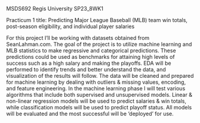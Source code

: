 MSDS692 Regis University SP23_8WK1

Practicum 1 title: Predicting Major League Baseball (MLB) team win totals, post-season eligibility, and individual player salaries

For this project I’ll be working with datasets obtained from SeanLahman.com. The goal of the project is to utilize machine learning and MLB statistics to make regressive and categorical predictions. These predictions could be used as benchmarks for attaining high levels of success such as a high salary and making the playoffs. EDA will be performed to identify trends and better understand the data, and visualization of the results will follow. The data will be cleaned and prepared for machine learning by dealing with outliers & missing values, encoding, and feature engineering. In the machine learning phase I will test various algorithms that include both supervised and unsupervised models. Linear & non-linear regression models will be used to predict salaries & win totals, while classification models will be used to predict playoff status. All models will be evaluated and the most successful will be ‘deployed’ for use. 
